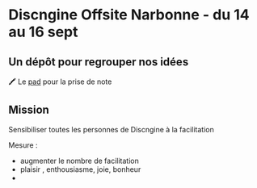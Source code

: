 # Discngine Offsite Narbonne - du 14 au 16 sept

Un dépôt pour regrouper nos idées
------

:crayon: Le [pad](https://hackmd.io/tm7U8RHxRy-TcuS4O_OyCw) pour la prise de note

## Mission

Sensibiliser toutes les personnes de Discngine à la facilitation

Mesure :  
- augmenter le nombre de facilitation
- plaisir , enthousiasme, joie, bonheur
- 
